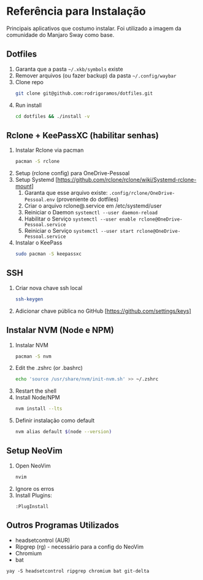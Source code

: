 # Referência para Instalação

Principais aplicativos que costumo instalar. Foi utilizado a imagem da comunidade do Manjaro Sway como base.

## Dotfiles
   1. Garanta que a pasta `~/.xkb/symbols` existe
   0. Remover arquivos (ou fazer backup) da pasta `~/.config/waybar`
   0. Clone repo
      ```bash
      git clone git@github.com:rodrigoramos/dotfiles.git
      ```
   0. Run install
      ```bash
      cd dotfiles && ./install -v
      ```

## Rclone + KeePassXC (habilitar senhas)

1. Instalar Rclone via pacman
    ```bash
    pacman -S rclone
    ```
0. Setup (rclone config) para OneDrive-Pessoal
0. Setup Systemd [https://github.com/rclone/rclone/wiki/Systemd-rclone-mount]
   1. Garanta que esse arquivo existe: `.config/rclone/OneDrive-Pessoal.env` (proveniente do dotfiles)
   0. Criar o arquivo rclone@.service em /etc/systemd/user
   0. Reiniciar o Daemon 
      `systemctl --user daemon-reload`
   0. Habilitar o Serviço
      `systemctl --user enable rclone@OneDrive-Pessoal.service`
   0. Reiniciar o Serviço
      `systemctl --user start rclone@OneDrive-Pessoal.service`
0. Instalar o KeePass
   ```bash
   sudo pacman -S keepassxc
   ```

## SSH
   1. Criar nova chave ssh local
      ```bash
      ssh-keygen
      ```
   2. Adicionar chave pública no GitHub [https://github.com/settings/keys]


## Instalar NVM (Node e NPM)
   1. Instalar NVM
      ```bash
      pacman -S nvm
      ```
   0. Edit the .zshrc (or .bashrc)
      ```bash
      echo 'source /usr/share/nvm/init-nvm.sh' >> ~/.zshrc
      ```
   0. Restart the shell
   0. Install Node/NPM
      ```bash
      nvm install --lts
      ```
   0. Definir instalação como default
      ```bash
      nvm alias default $(node --version)
      ```

## Setup NeoVim
   1. Open NeoVim
      ```bash
      nvim
      ```
   0. Ignore os erros
   0. Install Plugins:
      ```
      :PlugInstall
      ```

## Outros Programas Utilizados
   - headsetcontrol (AUR)
   - Ripgrep (rg) - necessário para a config do NeoVim
   - Chromium
   - bat
   ```
   yay -S headsetcontrol ripgrep chromium bat git-delta
   ```

